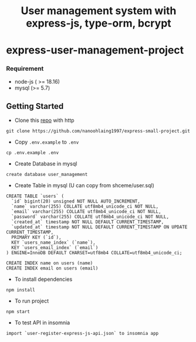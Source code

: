 <h1 align="center"> User management system with express-js, type-orm, bcrypt</h1>

# express-user-management-project

### Requirement

- node-js ( >= 18.16)
- mysql (>= 5.7)

## Getting Started

- Clone this [repo](https://github.com/nanoohlaing1997/express-small-project.git) with http

```
git clone https://github.com/nanoohlaing1997/express-small-project.git
```

- Copy `.env.example` to `.env`

```
cp .env.example .env
```

- Create Database in mysql

```
create database user_management
```

- Create Table in mysql (U can copy from shceme/user.sql)

```
CREATE TABLE `users` (
  `id` bigint(20) unsigned NOT NULL AUTO_INCREMENT,
  `name` varchar(255) COLLATE utf8mb4_unicode_ci NOT NULL,
  `email` varchar(255) COLLATE utf8mb4_unicode_ci NOT NULL,
  `password` varchar(255) COLLATE utf8mb4_unicode_ci NOT NULL,
  `created_at` timestamp NOT NULL DEFAULT CURRENT_TIMESTAMP,
  `updated_at` timestamp NOT NULL DEFAULT CURRENT_TIMESTAMP ON UPDATE CURRENT_TIMESTAMP,
  PRIMARY KEY (`id`),
  KEY `users_name_index` (`name`),
  KEY `users_email_index` (`email`)
) ENGINE=InnoDB DEFAULT CHARSET=utf8mb4 COLLATE=utf8mb4_unicode_ci;

CREATE INDEX name on users (name)
CREATE INDEX email on users (email)
```

- To install dependencies

```
npm install
```

- To run project

```
npm start
```

- To test API in insomnia

```
import `user-register-express-js-api.json` to insomnia app
```
